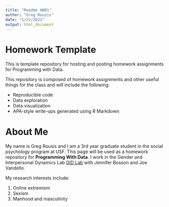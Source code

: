 ```yaml
---
title: "Readme HW01"
author: "Greg Rousis"
date: "1/22/2021"
output: html_document
---
```


<!-- I moved this file to the root of your repo. Also deleted the HTML version. That's not necessary for this file. -->

<!-- Please also delete branches after you merge them back into master. -->

# Homework Template

<!-- For best results, don't use headings except for actual headings. -->

This is template repository for hosting and posting homework assignments for Programming with Data.

<!-- Place a blank line between paragraphs, starts of lists, headings, etc. Markdown will ignore 1 line break. -->

This repository is composed of homework assignments and other useful things for the class and will include the following:

  * Reproducible code
  * Data exploration
  * Data visualization
  * APA-style write-ups generated using R Markdown

# About Me

My name is Greg Rousis and I am a 3rd year graduate student in the social psychology program at USF. 
This page will be used as a homework repository for **Programming With Data**. 
I work in the Gender and Interpersonal Dynamics Lab [GID Lab](http://www.gender-interpersonal-dynamics-lab.com/) with Jennifer Bosson and Joe Vandello.

<!-- Common practice for Markdown writing is to place each sentence on a new line. -->

My research interests include:

1. Online extremism
2. Sexism 
3. Manhood and masculinity
